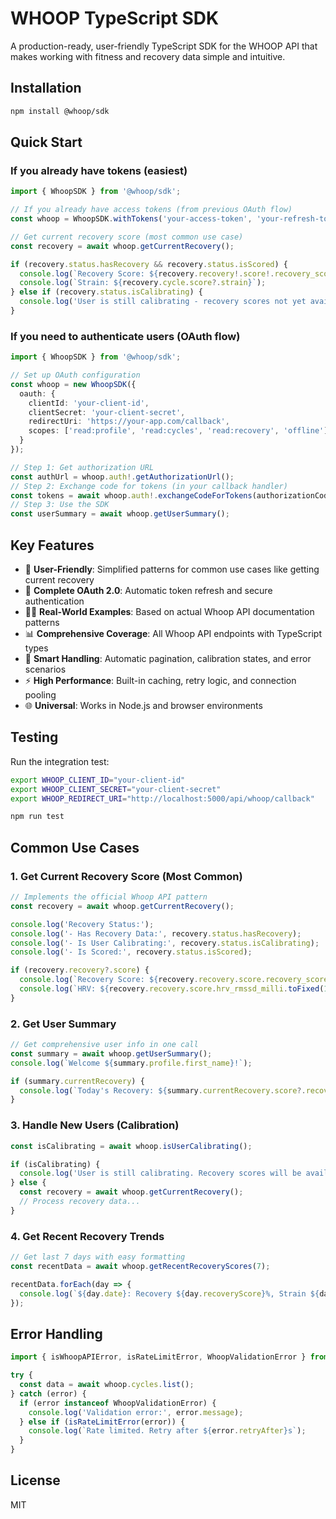 # WHOOP TypeScript SDK

A production-ready, user-friendly TypeScript SDK for the WHOOP API that makes working with fitness and recovery data simple and intuitive.

## Installation

```bash
npm install @whoop/sdk
```

## Quick Start

### If you already have tokens (easiest)

```typescript
import { WhoopSDK } from '@whoop/sdk';

// If you already have access tokens (from previous OAuth flow)
const whoop = WhoopSDK.withTokens('your-access-token', 'your-refresh-token');

// Get current recovery score (most common use case)
const recovery = await whoop.getCurrentRecovery();

if (recovery.status.hasRecovery && recovery.status.isScored) {
  console.log(`Recovery Score: ${recovery.recovery!.score!.recovery_score}%`);
  console.log(`Strain: ${recovery.cycle.score?.strain}`);
} else if (recovery.status.isCalibrating) {
  console.log('User is still calibrating - recovery scores not yet available');
}
```

### If you need to authenticate users (OAuth flow)

```typescript
import { WhoopSDK } from '@whoop/sdk';

// Set up OAuth configuration
const whoop = new WhoopSDK({
  oauth: {
    clientId: 'your-client-id',
    clientSecret: 'your-client-secret',
    redirectUri: 'https://your-app.com/callback',
    scopes: ['read:profile', 'read:cycles', 'read:recovery', 'offline']
  }
});

// Step 1: Get authorization URL
const authUrl = whoop.auth!.getAuthorizationUrl();
// Step 2: Exchange code for tokens (in your callback handler)
const tokens = await whoop.auth!.exchangeCodeForTokens(authorizationCode);
// Step 3: Use the SDK
const userSummary = await whoop.getUserSummary();
```

## Key Features

- 🎯 **User-Friendly**: Simplified patterns for common use cases like getting current recovery
- 🔐 **Complete OAuth 2.0**: Automatic token refresh and secure authentication  
- 🏃‍♂️ **Real-World Examples**: Based on actual Whoop API documentation patterns
- 📊 **Comprehensive Coverage**: All Whoop API endpoints with TypeScript types
- 🔄 **Smart Handling**: Automatic pagination, calibration states, and error scenarios
- ⚡ **High Performance**: Built-in caching, retry logic, and connection pooling
- 🌐 **Universal**: Works in Node.js and browser environments

## Testing

Run the integration test:

```bash
export WHOOP_CLIENT_ID="your-client-id"
export WHOOP_CLIENT_SECRET="your-client-secret"
export WHOOP_REDIRECT_URI="http://localhost:5000/api/whoop/callback"

npm run test
```

## Common Use Cases

### 1. Get Current Recovery Score (Most Common)

```typescript
// Implements the official Whoop API pattern
const recovery = await whoop.getCurrentRecovery();

console.log('Recovery Status:');
console.log('- Has Recovery Data:', recovery.status.hasRecovery);
console.log('- Is User Calibrating:', recovery.status.isCalibrating);
console.log('- Is Scored:', recovery.status.isScored);

if (recovery.recovery?.score) {
  console.log(`Recovery Score: ${recovery.recovery.score.recovery_score}%`);
  console.log(`HRV: ${recovery.recovery.score.hrv_rmssd_milli.toFixed(1)} ms`);
}
```

### 2. Get User Summary

```typescript
// Get comprehensive user info in one call
const summary = await whoop.getUserSummary();
console.log(`Welcome ${summary.profile.first_name}!`);

if (summary.currentRecovery) {
  console.log(`Today's Recovery: ${summary.currentRecovery.score?.recovery_score}%`);
}
```

### 3. Handle New Users (Calibration)

```typescript
const isCalibrating = await whoop.isUserCalibrating();

if (isCalibrating) {
  console.log('User is still calibrating. Recovery scores will be available in a few days.');
} else {
  const recovery = await whoop.getCurrentRecovery();
  // Process recovery data...
}
```

### 4. Get Recent Recovery Trends

```typescript
// Get last 7 days with easy formatting
const recentData = await whoop.getRecentRecoveryScores(7);

recentData.forEach(day => {
  console.log(`${day.date}: Recovery ${day.recoveryScore}%, Strain ${day.strain}`);
});
```

## Error Handling

```typescript
import { isWhoopAPIError, isRateLimitError, WhoopValidationError } from '@whoop/sdk';

try {
  const data = await whoop.cycles.list();
} catch (error) {
  if (error instanceof WhoopValidationError) {
    console.log('Validation error:', error.message);
  } else if (isRateLimitError(error)) {
    console.log(`Rate limited. Retry after ${error.retryAfter}s`);
  }
}
```

## License

MIT 